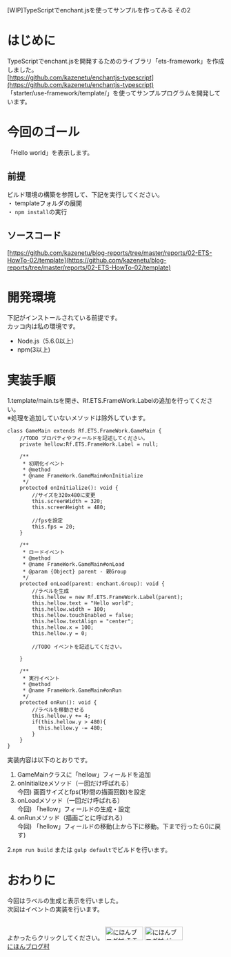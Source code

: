 [WIP]TypeScriptでenchant.jsを使ってサンプルを作ってみる その2

# はじめに
TypeScriptでenchant.jsを開発するためのライブラリ「ets-framework」を作成しました。  
[https://github.com/kazenetu/enchantjs-typescript](https://github.com/kazenetu/enchantjs-typescript)  
「starter/use-framework/template/」を使ってサンプルプログラムを開発しています。

# 今回のゴール
「Hello world」を表示します。

##  前提
ビルド環境の構築を参照して、下記を実行してください。  
・ templateフォルダの展開  
・ ```npm install```の実行  

## ソースコード
[https://github.com/kazenetu/blog-reports/tree/master/reports/02-ETS-HowTo-02/template](https://github.com/kazenetu/blog-reports/tree/master/reports/02-ETS-HowTo-02/template)

# 開発環境
下記がインストールされている前提です。  
カッコ内は私の環境です。  
* Node.js（5.6.0以上）
* npm(3以上)

# 実装手順
1.template/main.tsを開き、Rf.ETS.FrameWork.Labelの追加を行ってください。  
※処理を追加していないメソッドは除外しています。

``` typesctipt
class GameMain extends Rf.ETS.FrameWork.GameMain {
    //TODO プロパティやフィールドを記述してください。
    private hellow:Rf.ETS.FrameWork.Label = null;

    /**
     * 初期化イベント
     * @method
     * @name FrameWork.GameMain#onInitialize
     */
    protected onInitialize(): void {
        //サイズを320x480に変更
        this.screenWidth = 320;
        this.screenHeight = 480;

        //fpsを設定
        this.fps = 20;
    }

    /**
     * ロードイベント
     * @method
     * @name FrameWork.GameMain#onLoad
     * @param {Object} parent - 親Group
     */
    protected onLoad(parent: enchant.Group): void {
        //ラベルを生成
        this.hellow = new Rf.ETS.FrameWork.Label(parent);
        this.hellow.text = "Hello world";
        this.hellow.width = 100;
        this.hellow.touchEnabled = false;
        this.hellow.textAlign = "center";
        this.hellow.x = 100;
        this.hellow.y = 0;

        //TODO イベントを記述してください。

    }

    /**
     * 実行イベント
     * @method
     * @name FrameWork.GameMain#onRun
     */
    protected onRun(): void {
        //ラベルを移動させる
        this.hellow.y += 4;
        if(this.hellow.y > 480){
          this.hellow.y -= 480;
        }
    }
}

```
実装内容は以下のとおりです。
1. GameMainクラスに「hellow」フィールドを追加
1. onInitializeメソッド（一回だけ呼ばれる）  
今回) 画面サイズとfps(1秒間の描画回数)を設定
1. onLoadメソッド（一回だけ呼ばれる）  
今回) 「hellow」フィールドの生成・設定
1. onRunメソッド（描画ごとに呼ばれる）  
今回) 「hellow」フィールドの移動(上から下に移動。下まで行ったら0に戻す)

2.```npm run build``` または ```gulp default```でビルドを行います。

# おわりに
今回はラベルの生成と表示を行いました。  
次回はイベントの実装を行います。

<br>
よかったらクリックしてください。  
<a href="http://it.blogmura.com/"><img src="http://it.blogmura.com/img/it88_31.gif" width="88" height="31" border="0" alt="にほんブログ村 ＩＴ技術ブログへ" /></a>  
<a href="http://game.blogmura.com/game_work/"><img src="http://game.blogmura.com/game_work/img/game_work88_31.gif" width="88" height="31" border="0" alt="にほんブログ村 ゲームブログ ゲーム制作へ" /></a><br /><a href="http://game.blogmura.com/game_work/">にほんブログ村</a>
